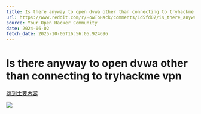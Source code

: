 ```yaml
---
title: Is there anyway to open dvwa other than connecting to tryhackme vpn
url: https://www.reddit.com/r/HowToHack/comments/1d5fd07/is_there_anyway_to_open_dvwa_other_than/
source: Your Open Hacker Community
date: 2024-06-02
fetch_date: 2025-10-06T16:56:05.924696
---
```


# Is there anyway to open dvwa other than connecting to tryhackme vpn

[跳到主要内容](#main-content)

![](https://id.rlcdn.com/472486.gif)